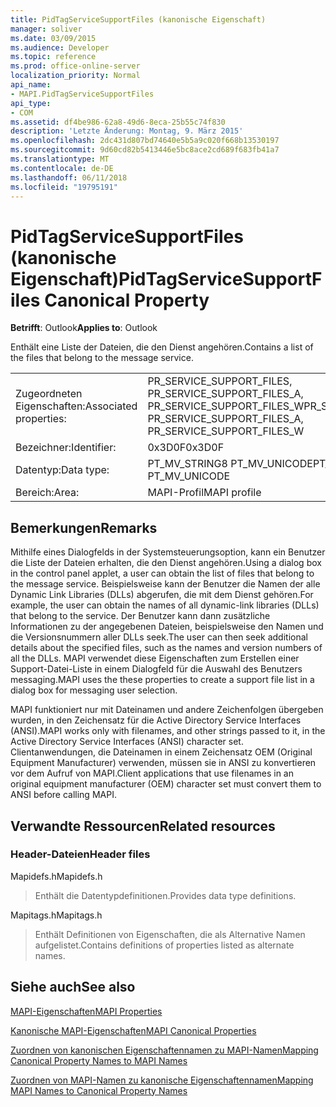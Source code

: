 ```yaml
---
title: PidTagServiceSupportFiles (kanonische Eigenschaft)
manager: soliver
ms.date: 03/09/2015
ms.audience: Developer
ms.topic: reference
ms.prod: office-online-server
localization_priority: Normal
api_name:
- MAPI.PidTagServiceSupportFiles
api_type:
- COM
ms.assetid: df4be986-62a8-49d6-8eca-25b55c74f830
description: 'Letzte Änderung: Montag, 9. März 2015'
ms.openlocfilehash: 2dc431d807bd74640e5b5a9c020f668b13530197
ms.sourcegitcommit: 9d60cd82b5413446e5bc8ace2cd689f683fb41a7
ms.translationtype: MT
ms.contentlocale: de-DE
ms.lasthandoff: 06/11/2018
ms.locfileid: "19795191"
---
```

# <a name="pidtagservicesupportfiles-canonical-property"></a><span data-ttu-id="5e0f6-103">PidTagServiceSupportFiles (kanonische Eigenschaft)</span><span class="sxs-lookup"><span data-stu-id="5e0f6-103">PidTagServiceSupportFiles Canonical Property</span></span>

  
  
<span data-ttu-id="5e0f6-104">**Betrifft**: Outlook</span><span class="sxs-lookup"><span data-stu-id="5e0f6-104">**Applies to**: Outlook</span></span> 
  
<span data-ttu-id="5e0f6-105">Enthält eine Liste der Dateien, die den Dienst angehören.</span><span class="sxs-lookup"><span data-stu-id="5e0f6-105">Contains a list of the files that belong to the message service.</span></span>
  
|||
|:-----|:-----|
|<span data-ttu-id="5e0f6-106">Zugeordneten Eigenschaften:</span><span class="sxs-lookup"><span data-stu-id="5e0f6-106">Associated properties:</span></span>  <br/> |<span data-ttu-id="5e0f6-107">PR_SERVICE_SUPPORT_FILES, PR_SERVICE_SUPPORT_FILES_A, PR_SERVICE_SUPPORT_FILES_W</span><span class="sxs-lookup"><span data-stu-id="5e0f6-107">PR_SERVICE_SUPPORT_FILES, PR_SERVICE_SUPPORT_FILES_A, PR_SERVICE_SUPPORT_FILES_W</span></span>  <br/> |
|<span data-ttu-id="5e0f6-108">Bezeichner:</span><span class="sxs-lookup"><span data-stu-id="5e0f6-108">Identifier:</span></span>  <br/> |<span data-ttu-id="5e0f6-109">0x3D0F</span><span class="sxs-lookup"><span data-stu-id="5e0f6-109">0x3D0F</span></span>  <br/> |
|<span data-ttu-id="5e0f6-110">Datentyp:</span><span class="sxs-lookup"><span data-stu-id="5e0f6-110">Data type:</span></span>  <br/> |<span data-ttu-id="5e0f6-111">PT_MV_STRING8 PT_MV_UNICODE</span><span class="sxs-lookup"><span data-stu-id="5e0f6-111">PT_MV_STRING8, PT_MV_UNICODE</span></span>  <br/> |
|<span data-ttu-id="5e0f6-112">Bereich:</span><span class="sxs-lookup"><span data-stu-id="5e0f6-112">Area:</span></span>  <br/> |<span data-ttu-id="5e0f6-113">MAPI-Profil</span><span class="sxs-lookup"><span data-stu-id="5e0f6-113">MAPI profile</span></span>  <br/> |
   
## <a name="remarks"></a><span data-ttu-id="5e0f6-114">Bemerkungen</span><span class="sxs-lookup"><span data-stu-id="5e0f6-114">Remarks</span></span>

<span data-ttu-id="5e0f6-115">Mithilfe eines Dialogfelds in der Systemsteuerungsoption, kann ein Benutzer die Liste der Dateien erhalten, die den Dienst angehören.</span><span class="sxs-lookup"><span data-stu-id="5e0f6-115">Using a dialog box in the control panel applet, a user can obtain the list of files that belong to the message service.</span></span> <span data-ttu-id="5e0f6-116">Beispielsweise kann der Benutzer die Namen der alle Dynamic Link Libraries (DLLs) abgerufen, die mit dem Dienst gehören.</span><span class="sxs-lookup"><span data-stu-id="5e0f6-116">For example, the user can obtain the names of all dynamic-link libraries (DLLs) that belong to the service.</span></span> <span data-ttu-id="5e0f6-117">Der Benutzer kann dann zusätzliche Informationen zu der angegebenen Dateien, beispielsweise den Namen und die Versionsnummern aller DLLs seek.</span><span class="sxs-lookup"><span data-stu-id="5e0f6-117">The user can then seek additional details about the specified files, such as the names and version numbers of all the DLLs.</span></span> <span data-ttu-id="5e0f6-118">MAPI verwendet diese Eigenschaften zum Erstellen einer Support-Datei-Liste in einem Dialogfeld für die Auswahl des Benutzers messaging.</span><span class="sxs-lookup"><span data-stu-id="5e0f6-118">MAPI uses the these properties to create a support file list in a dialog box for messaging user selection.</span></span>
  
<span data-ttu-id="5e0f6-119">MAPI funktioniert nur mit Dateinamen und andere Zeichenfolgen übergeben wurden, in den Zeichensatz für die Active Directory Service Interfaces (ANSI).</span><span class="sxs-lookup"><span data-stu-id="5e0f6-119">MAPI works only with filenames, and other strings passed to it, in the Active Directory Service Interfaces (ANSI) character set.</span></span> <span data-ttu-id="5e0f6-120">Clientanwendungen, die Dateinamen in einem Zeichensatz OEM (Original Equipment Manufacturer) verwenden, müssen sie in ANSI zu konvertieren vor dem Aufruf von MAPI.</span><span class="sxs-lookup"><span data-stu-id="5e0f6-120">Client applications that use filenames in an original equipment manufacturer (OEM) character set must convert them to ANSI before calling MAPI.</span></span>
  
## <a name="related-resources"></a><span data-ttu-id="5e0f6-121">Verwandte Ressourcen</span><span class="sxs-lookup"><span data-stu-id="5e0f6-121">Related resources</span></span>

### <a name="header-files"></a><span data-ttu-id="5e0f6-122">Header-Dateien</span><span class="sxs-lookup"><span data-stu-id="5e0f6-122">Header files</span></span>

<span data-ttu-id="5e0f6-123">Mapidefs.h</span><span class="sxs-lookup"><span data-stu-id="5e0f6-123">Mapidefs.h</span></span>
  
> <span data-ttu-id="5e0f6-124">Enthält die Datentypdefinitionen.</span><span class="sxs-lookup"><span data-stu-id="5e0f6-124">Provides data type definitions.</span></span>
    
<span data-ttu-id="5e0f6-125">Mapitags.h</span><span class="sxs-lookup"><span data-stu-id="5e0f6-125">Mapitags.h</span></span>
  
> <span data-ttu-id="5e0f6-126">Enthält Definitionen von Eigenschaften, die als Alternative Namen aufgelistet.</span><span class="sxs-lookup"><span data-stu-id="5e0f6-126">Contains definitions of properties listed as alternate names.</span></span>
    
## <a name="see-also"></a><span data-ttu-id="5e0f6-127">Siehe auch</span><span class="sxs-lookup"><span data-stu-id="5e0f6-127">See also</span></span>



[<span data-ttu-id="5e0f6-128">MAPI-Eigenschaften</span><span class="sxs-lookup"><span data-stu-id="5e0f6-128">MAPI Properties</span></span>](mapi-properties.md)
  
[<span data-ttu-id="5e0f6-129">Kanonische MAPI-Eigenschaften</span><span class="sxs-lookup"><span data-stu-id="5e0f6-129">MAPI Canonical Properties</span></span>](mapi-canonical-properties.md)
  
[<span data-ttu-id="5e0f6-130">Zuordnen von kanonischen Eigenschaftennamen zu MAPI-Namen</span><span class="sxs-lookup"><span data-stu-id="5e0f6-130">Mapping Canonical Property Names to MAPI Names</span></span>](mapping-canonical-property-names-to-mapi-names.md)
  
[<span data-ttu-id="5e0f6-131">Zuordnen von MAPI-Namen zu kanonische Eigenschaftennamen</span><span class="sxs-lookup"><span data-stu-id="5e0f6-131">Mapping MAPI Names to Canonical Property Names</span></span>](mapping-mapi-names-to-canonical-property-names.md)

